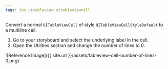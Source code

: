 ```yaml
---
tags: ios uitableview uitableviewcell
---
```

Convert a normal `UITableViewCell` of style `UITableViewCellStyleDefault` to a multiline cell.

1. Go to your storyboard and select the underlying label in the cell.
2. Open the Utilities section and change the number of lines to 0.

![Reference Image]({{ site.url }}/assets/tableview-cell-number-of-lines-0.png)

